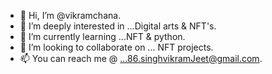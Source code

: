 - 👋 Hi, I’m @vikramchana.
- 👀 I’m  deeply interested in ...Digital arts & NFT's. 
- 🌱 I’m currently learning ...NFT & python.
- 💞️ I’m looking to collaborate on ... NFT projects.
- 📫 You can reach me @ ...86.singhvikramJeet@gmail.com.

